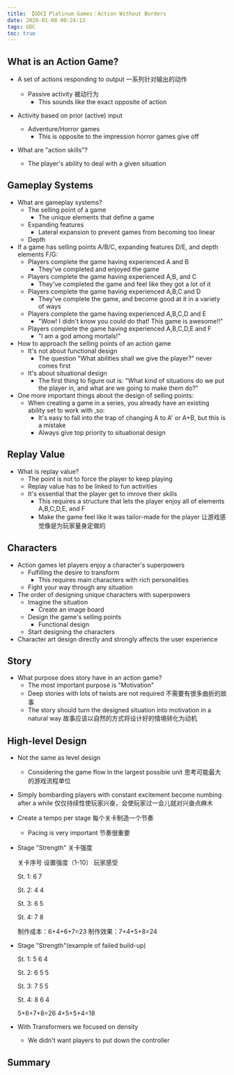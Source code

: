 ```yaml
---
title: 【GDC】Platinum Games：Action Without Borders
date: 2020-01-08 00:24:13
tags: GDC
toc: true
---
```


## What is an Action Game?

- A set of actions responding to output 一系列针对输出的动作
  - Passive activity 被动行为
    - This sounds like the exact opposite of action

- Activity based on prior (active) input
  - Adventure/Horror games
    - This is opposite to the impression horror games give off
- What are "action skills"?
  - The player's ability to deal with a given situation

## Gameplay Systems

- What are gameplay systems?
  - The selling point of a game
    - The unique elements that define a game
  - Expanding features
    - Lateral expansion to prevent games from becoming too linear
  - Depth
- If a game has selling points A/B/C, expanding features D/E, and depth elements F/G:
  - Players complete the game having experienced A and B
    - They've completed and enjoyed the game
  - Players complete the game having experienced A,B, and C
    - They've completed the game and feel like they got a lot of it
  - Players complete the game having experienced A,B,C and D
    - They've complete the game, and become good at it in a variety of ways
  - Players complete the game having experienced A,B,C,D and E
    - "Wow! I didn't know you could do that! This game is awesome!!"
  - Players complete the game having experienced A,B,C,D,E and F
    - "I am a god among mortals!"
- How to approach the selling points of an action game
  - It's not about functional design
    - The question "What abilities shall we give the player?" never comes first
  - It's about situational design
    - The first thing to figure out is: "What kind of situations do we put the player in, and what are we going to make them do?"
- One more important things about the design of selling points:
  - When creating a game in a series, you already have an existing ability set to work with ,so:
    - It's easy to fall into the trap of changing A to A' or A+B, but this is a mistake
    - Always give top priority to situational design

## Replay Value

- What is replay value?
  - The point is not to force the player to keep playing
  - Replay value has to be linked to fun activities
  - It's essential that the player get to imrove their skills
    - This requires a structure that lets the player enjoy all of elements A,B,C,D,E, and F
    - Make the game feel like it was tailor-made for the player 让游戏感觉像是为玩家量身定做的

## Characters

- Action games let players enjoy a character's superpowers
  - Fulfilling the desire to transform
    - This requires main characters with rich personalities
  - Fight your way through any situation
- The order of designing unique characters with superpowers
  - Imagine the situation
    - Create an image board
  - Design the game's selling points
    - Functional design
  - Start designing the characters
- Character art design directly and strongly affects the user experience

## Story

- What purpose does story have in an action game?
  - The most important purpose is "Motivation"
  - Deep stories with lots of twists are not required 不需要有很多曲折的故事
  - The story should turn the designed situation into motivation in a natural way 故事应该以自然的方式将设计好的情境转化为动机

## High-level Design

- Not the same as level design

  - Considering the game flow in the largest possible unit 思考可能最大的游戏流程单位

- Simply bombarding players with constant excitement become numbing after a while 仅仅持续性使玩家兴奋，会使玩家过一会儿就对兴奋点麻木

- Create a tempo per stage 每个关卡制造一个节奏

  - Pacing is very important 节奏很重要

- Stage "Strength" 关卡强度

  关卡序号	设置强度（1-10）	玩家感受

  St. 1:					6							7

  St. 2:					4							4

  St. 3:					6							5

  St. 4:					7							8

  制作成本：6+4+6+7=23	制作效果：7+4+5+8=24

- Stage "Strength"(example of failed build-up)

  St. 1:	5	6	4

  St. 2:	6	5	5

  St. 3:	7	5	5

  St. 4:	8	6	4

  5+6+7+8=26	4+5+5+4=18

- With Transformers we focused on density

  - We didn't want players to put down the controller

## Summary